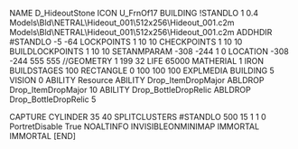 NAME  D_HideoutStone
ICON U_FrnOf17
BUILDING
!STANDLO    1 0.4 Models\Bld\NETRAL\Hideout_001\512x256\Hideout_001.c2m Models\Bld\NETRAL\Hideout_001\512x256\Hideout_001.c2m
ADDHDIR #STANDLO -5 -64
LOCKPOINTS       1 10 10
CHECKPOINTS      1 10 10
BUILDLOCKPOINTS  1 10 10
SETANMPARAM -308 -244 1 0
LOCATION -308 -244 555 555
//GEOMETRY 1 199 32
LIFE     65000
MATHERIAL 1 IRON
BUILDSTAGES 100
RECTANGLE    0 100 100 100
EXPLMEDIA BUILDING 5
VISION 0
ABILITY Resource
ABILITY Drop_ItemDropMajor
ABLDROP Drop_ItemDropMajor 10
ABILITY Drop_BottleDropRelic
ABLDROP Drop_BottleDropRelic 5

CAPTURE
CYLINDER 35 40
SPLITCLUSTERS #STANDLO 500 15 1 1 0
PortretDisable True
NOALTINFO
INVISIBLEONMINIMAP
IMMORTAL
IMMORTAL
[END]
